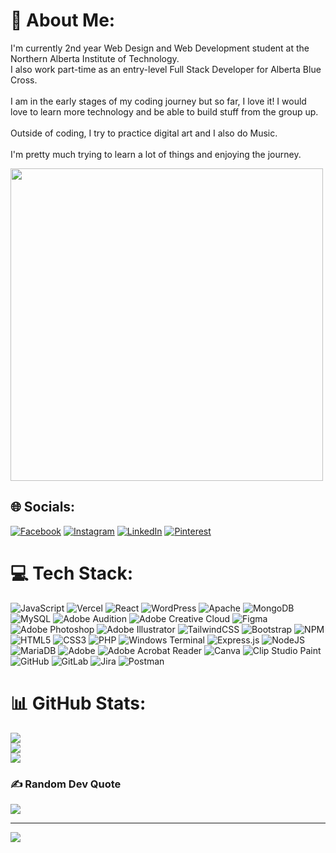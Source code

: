 # 💫 About Me:
I'm currently 2nd year Web Design and Web Development student at the Northern Alberta Institute of Technology.<br>I also work part-time as an entry-level Full Stack Developer for Alberta Blue Cross.<br><br>I am in the early stages of my coding journey but so far, I love it! I would love to learn more technology and be able to build stuff from the group up.<br><br>Outside of coding, I try to practice digital art and I also do Music.<br><br>I'm pretty much trying to learn a lot of things and enjoying the journey.

<img src="https://scontent-yyz1-1.xx.fbcdn.net/v/t39.30808-6/391597388_10221062602149616_2206211083894785657_n.jpg?_nc_cat=104&ccb=1-7&_nc_sid=6ee11a&_nc_ohc=FekyrRTzHP0Q7kNvgFZrpRi&_nc_zt=23&_nc_ht=scontent-yyz1-1.xx&_nc_gid=AlLUduOYL_Xo9VQ036L_Qtl&oh=00_AYDpurGu7dbvWyoV1P0jUlC-KSJI2CdYWAYbcAJfkMUe6Q&oe=672A072B" width="500px" align="center">

## 🌐 Socials:
[![Facebook](https://img.shields.io/badge/Facebook-%231877F2.svg?logo=Facebook&logoColor=white)](https://facebook.com/naenaens) [![Instagram](https://img.shields.io/badge/Instagram-%23E4405F.svg?logo=Instagram&logoColor=white)](https://instagram.com/naenaens) [![LinkedIn](https://img.shields.io/badge/LinkedIn-%230077B5.svg?logo=linkedin&logoColor=white)](https://linkedin.com/in/naenaens) [![Pinterest](https://img.shields.io/badge/Pinterest-%23E60023.svg?logo=Pinterest&logoColor=white)](https://pinterest.com/naenaens) 

# 💻 Tech Stack:
![JavaScript](https://img.shields.io/badge/javascript-%23323330.svg?style=plastic&logo=javascript&logoColor=%23F7DF1E) ![Vercel](https://img.shields.io/badge/vercel-%23000000.svg?style=plastic&logo=vercel&logoColor=white) ![React](https://img.shields.io/badge/react-%2320232a.svg?style=plastic&logo=react&logoColor=%2361DAFB) ![WordPress](https://img.shields.io/badge/WordPress-%23117AC9.svg?style=plastic&logo=WordPress&logoColor=white) ![Apache](https://img.shields.io/badge/apache-%23D42029.svg?style=plastic&logo=apache&logoColor=white) ![MongoDB](https://img.shields.io/badge/MongoDB-%234ea94b.svg?style=plastic&logo=mongodb&logoColor=white) ![MySQL](https://img.shields.io/badge/mysql-4479A1.svg?style=plastic&logo=mysql&logoColor=white) ![Adobe Audition](https://img.shields.io/badge/Adobe%20Audition-9999FF.svg?style=plastic&logo=Adobe%20Audition&logoColor=white) ![Adobe Creative Cloud](https://img.shields.io/badge/Adobe%20Creative%20Cloud-DA1F26.svg?style=plastic&logo=Adobe%20Creative%20Cloud&logoColor=white) ![Figma](https://img.shields.io/badge/figma-%23F24E1E.svg?style=plastic&logo=figma&logoColor=white) ![Adobe Photoshop](https://img.shields.io/badge/adobe%20photoshop-%2331A8FF.svg?style=plastic&logo=adobe%20photoshop&logoColor=white) ![Adobe Illustrator](https://img.shields.io/badge/adobe%20illustrator-%23FF9A00.svg?style=plastic&logo=adobe%20illustrator&logoColor=white) ![TailwindCSS](https://img.shields.io/badge/tailwindcss-%2338B2AC.svg?style=plastic&logo=tailwind-css&logoColor=white) ![Bootstrap](https://img.shields.io/badge/bootstrap-%238511FA.svg?style=plastic&logo=bootstrap&logoColor=white) ![NPM](https://img.shields.io/badge/NPM-%23CB3837.svg?style=plastic&logo=npm&logoColor=white) ![HTML5](https://img.shields.io/badge/html5-%23E34F26.svg?style=plastic&logo=html5&logoColor=white) ![CSS3](https://img.shields.io/badge/css3-%231572B6.svg?style=plastic&logo=css3&logoColor=white) ![PHP](https://img.shields.io/badge/php-%23777BB4.svg?style=plastic&logo=php&logoColor=white) ![Windows Terminal](https://img.shields.io/badge/Windows%20Terminal-%234D4D4D.svg?style=plastic&logo=windows-terminal&logoColor=white) ![Express.js](https://img.shields.io/badge/express.js-%23404d59.svg?style=plastic&logo=express&logoColor=%2361DAFB) ![NodeJS](https://img.shields.io/badge/node.js-6DA55F?style=plastic&logo=node.js&logoColor=white) ![MariaDB](https://img.shields.io/badge/MariaDB-003545?style=plastic&logo=mariadb&logoColor=white) ![Adobe](https://img.shields.io/badge/adobe-%23FF0000.svg?style=plastic&logo=adobe&logoColor=white) ![Adobe Acrobat Reader](https://img.shields.io/badge/Adobe%20Acrobat%20Reader-EC1C24.svg?style=plastic&logo=Adobe%20Acrobat%20Reader&logoColor=white) ![Canva](https://img.shields.io/badge/Canva-%2300C4CC.svg?style=plastic&logo=Canva&logoColor=white) ![Clip Studio Paint](https://img.shields.io/badge/ClipStudioPaint-%23CFD3D3.svg?style=plastic&logo=ClipStudioPaint&logoColor=white) ![GitHub](https://img.shields.io/badge/github-%23121011.svg?style=plastic&logo=github&logoColor=white) ![GitLab](https://img.shields.io/badge/gitlab-%23181717.svg?style=plastic&logo=gitlab&logoColor=white) ![Jira](https://img.shields.io/badge/jira-%230A0FFF.svg?style=plastic&logo=jira&logoColor=white) ![Postman](https://img.shields.io/badge/Postman-FF6C37?style=plastic&logo=postman&logoColor=white)
# 📊 GitHub Stats:
![](https://github-readme-stats.vercel.app/api?username=naenaens&theme=dark&hide_border=false&include_all_commits=true&count_private=false)<br/>
![](https://github-readme-streak-stats.herokuapp.com/?user=naenaens&theme=dark&hide_border=false)<br/>
![](https://github-readme-stats.vercel.app/api/top-langs/?username=naenaens&theme=dark&hide_border=false&include_all_commits=true&count_private=false&layout=compact)

### ✍️ Random Dev Quote
![](https://quotes-github-readme.vercel.app/api?type=horizontal&theme=radical)

---
[![](https://visitcount.itsvg.in/api?id=naenaens&icon=0&color=11)](https://visitcount.itsvg.in)

